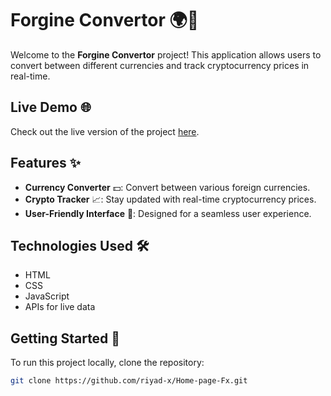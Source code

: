 # Forgine Convertor 🌍💱

Welcome to the **Forgine Convertor** project! This application allows users to convert between different currencies and track cryptocurrency prices in real-time.

## Live Demo 🌐

Check out the live version of the project [here](https://riyad-x.github.io/forgine-convertor/).

## Features ✨

- **Currency Converter** 💵: Convert between various foreign currencies.
- **Crypto Tracker** 📈: Stay updated with real-time cryptocurrency prices.
- **User-Friendly Interface** 🎨: Designed for a seamless user experience.

## Technologies Used 🛠️

- HTML
- CSS
- JavaScript
- APIs for live data

## Getting Started 🚀

To run this project locally, clone the repository:

```bash
git clone https://github.com/riyad-x/Home-page-Fx.git
